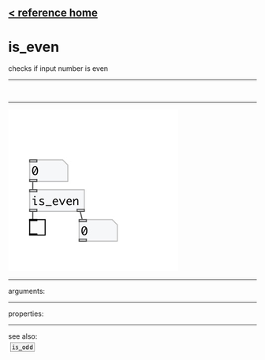 [< reference home](index.html)
---

# is_even


checks if input number is even

---

<br>


---


![example](examples/is_even-example.jpg)

---
arguments:


---
properties:


---
see also:<br>
[![is_odd](img/object_is_odd.png)](is_odd.html)

